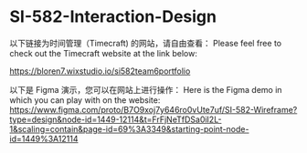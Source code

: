 # SI-582-Interaction-Design

以下链接为时间管理（Timecraft) 的网站，请自由查看：
Please feel free to check out the Timecraft website at the link below:

https://bloren7.wixstudio.io/si582team6portfolio


以下是 Figma 演示，您可以在网站上进行操作：
Here is the Figma demo in which you can play with on the website:
https://www.figma.com/proto/B7O9xoj7y646ro0vUte7uf/SI-582-Wireframe?type=design&node-id=1449-12114&t=FrFjNeTfDSa0iI2L-1&scaling=contain&page-id=69%3A3349&starting-point-node-id=1449%3A12114
